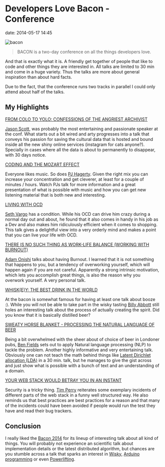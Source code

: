 # Developers Love Bacon - Conference

date: 2014-05-17 14:45

![bacon](/images/bacon_2014.png)

  > BACON is a two-day conference on all the things developers love.

And that is exactly what it is. A friendly get together of people that like to code
and other things they are interested in.
All talks are limited to 30 min and come in a huge variety.
Thus the talks are more about general inspiration than about hard facts.

<!-- more -->

Due to the fact, that the conference runs two
tracks in parallel I could only attend about half of the talks.

## My Highlights

[FROM COLO TO YOLO: CONFESSIONS OF THE ANGRIEST ARCHIVIST](http://devslovebacon.com/conferences/bacon-2014/talks/from-colo-to-yolo-confessions-of-the-angriest-archivist)

[Jason Scott](http://ascii.textfiles.com/), 
was probably the most entertaining and passionate speaker at the conf.
What starts out a bit wired and arty progresses into a talk that conveys his passion 
for saving the cultural data that is hosted and bound inside all the new shiny
online services (instagram for cats anyone?).
Specially in cases where all the data is about to permanently to disappear, with
30 days notice.


[CODING AND THE MOZART EFFECT](http://devslovebacon.com/conferences/bacon-2014/talks/coding-and-the-mozart-effect)

Everyone likes music. So does [PJ Hagerty](@aspleenic).
Given the right mix you can increase your concentration and get cleverer, at least for a couple of
minutes / hours.
Watch PJs talk for more information and a great presentation of what is possible
with music and how you can get new listening material that is both new and
interesting.

[LIVING WITH OCD](http://devslovebacon.com/conferences/bacon-2014/talks/living-with-ocd)

[Seth Vargo](https://sethvargo.com) has a condition. While his OCD can drive him crazy during a normal day
out and about, he found that it also comes in handy in his job as a Dev and also
makes him ridiculously efficient when it comes to shopping.
This talk gives a delightful view into a very orderly mind and makes a point
that you can live your life with OCD.

[THERE IS NO SUCH THING AS WORK-LIFE BALANCE (WORKING WITH BURNOUT)](http://devslovebacon.com/conferences/bacon-2014/talks/there-is-no-such-thing-as-work-life-balance-working-with-burnout)

[Adam Onishi](http://adamonishi.com) talks about having Burnout.
I learned that it is not something that happens to you, but a tendency of overworking yourself,
which will happen again if you are not careful.
Apparently a strong intrinsic motivation, which lets you accomplish great things,
is also the reason why you overwork yourself.
A very personal talk.


[WHISK(E)Y: THE BEST DRINK IN THE WORLD](http://devslovebacon.com/conferences/bacon-2014/talks/whisk-e-y-the-best-drink-in-the-world)

At the bacon is somewhat famous for having at least one talk about booze :).
While you will not be able to take part in the wisky
tasting [Billy Abbott](http://www.billyabbott.co.uk/home/) still holes an interesting talk about the process of actually creating 
the spirit. Did you know that it is basically distilled beer?

[SWEATY HORSE BLANKET - PROCESSING THE NATURAL LANGUAGE OF BEER](http://devslovebacon.com/conferences/bacon-2014/talks/sweaty-horse-blanket-processing-the-natural-language-of-beer)

Being a bit overwhelmed with the sheer about of choice of beer in Londoner pubs,
[Ben Fields](http://benfields.net) sets out to apply Natural language processing (NLP) to tackle the problem.
Another highly informative and very entertaining talk.
Obviously one can not teach the math behind things like 
[Latent Dirichlet allocation (LDA)](http://en.wikipedia.org/wiki/Latent_Dirichlet_allocation)
in a 30 min. talk, but he manages to give the gist across and just show what is
possible with a bunch of text and an understanding of a domain.

[YOUR WEB STACK WOULD BETRAY YOU IN AN INSTANT](http://devslovebacon.com/conferences/bacon-2014/talks/your-web-stack-would-betray-you-in-an-instant)

Security is a tricky thing. [Tim Perry](https://github.com/pimterry) reiterates some exemplary incidents of
different parts of the web stack in a funny well structured way.
He also reminds us that best practices are best practices for a reason and that
many of the incidents could have been avoided if people would run the test they have
and read their bug trackers.

## Conclusion

I really liked the [Bacon 2014](http://devslovebacon.com/) for its lineup of 
interesting talk about all kind of things.
You will probably not experience an scientific talk about implementation details
or the latest distributed algorithm, but chances are you stumble across a talk
that sparks an interest in 
[Wisky](http://devslovebacon.com/conferences/bacon-2014/talks/whisk-e-y-the-best-drink-in-the-world), 
[Arduino programming](http://devslovebacon.com/conferences/bacon-2014/talks/the-joy-of-blink-dot-ino-shining-a-light-on-working-with-hardware)
or even 
[Powerlifting](http://devslovebacon.com/conferences/bacon-2014/talks/the-benefits-of-powerlifting-for-the-desk-bound-geek).
